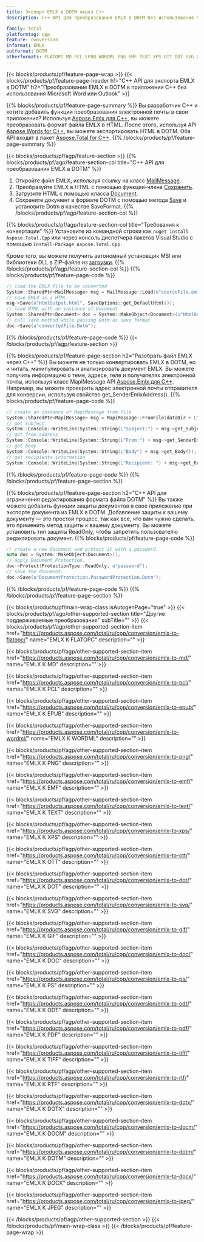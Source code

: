 ```yaml
---
title: Экспорт EMLX в DOTM через C++
description: C++ API для преобразования EMLX в DOTM без использования Microsoft Word или Outlook

family: total
platformtag: cpp
feature: conversion
informat: EMLX
outformat: DOTM
otherformats: FLATOPC MD PCL EPUB WORDML PNG EMF TEXT XPS OTT DOT SVG GIF DOC PS ODT PDF TIFF RTF DOTX DOCM BMP DOCX JPEG
---
```

{{< blocks/products/pf/feature-page-wrap >}}
{{< blocks/products/pf/feature-page-header h1="C++ API для экспорта EMLX в DOTM" h2="Преобразование EMLX в DOTM в приложении C++ без использования Microsoft Word или Outlook" >}}

{{% blocks/products/pf/feature-page-summary %}}
Вы разработчик C++ и хотите добавить функции преобразования электронной почты в свои приложения? Используя [Aspose.Emlx для C++](https://products.aspose.com/emlx/cpp/), вы можете преобразовать формат файла EMLX в HTML. После этого, используя API [Aspose.Words for C++](https://products.aspose.com/words/cpp/), вы можете экспортировать HTML в DOTM. Оба API входят в пакет [Aspose.Total for C++](https://products.aspose.com/total/cpp/). 
{{% /blocks/products/pf/feature-page-summary  %}}

{{< blocks/products/pf/agp/feature-section >}}
{{% blocks/products/pf/agp/feature-section-col title="C++ API для преобразования EMLX в DOTM" %}}
1. Откройте файл EMLX, используя ссылку на класс [MailMessage](https://reference.aspose.com/emlx/cpp/class/aspose.emlx.mail_message).
2. Преобразуйте EMLX в HTML с помощью функции-члена [Сохранить](https://reference.aspose.com/emlx/cpp/class/aspose.emlx.mail_message#a7e7c6b50c8db5a8bcc6934db02b4a786).
3. Загрузите HTML с помощью класса [Document](https://reference.aspose.com/words/cpp/class/aspose.words.document).
4. Сохраните документ в формате DOTM с помощью метода [Save](https://reference.aspose.com/words/cpp/class/aspose.words.document#save_string_saveformat) и установите Dotm в качестве SaveFormat.
{{% /blocks/products/pf/agp/feature-section-col %}}

{{% blocks/products/pf/agp/feature-section-col title="Требования к конвертации" %}}
Установите из командной строки как ```nuget install Aspose.Total.Cpp``` или через консоль диспетчера пакетов Visual Studio с помощью ```Install-Package Aspose.Total.Cpp```.

Кроме того, вы можете получить автономный установщик MSI или библиотеки DLL в ZIP-файле из [загрузки](https://releases.aspose.comtotal/cpp).
{{% /blocks/products/pf/agp/feature-section-col %}}
{{% blocks/products/pf/feature-page-code %}}

```cpp
// load the EMLX file to be converted
System::SharedPtr<MailMessage> msg = MailMessage::Load(u"sourceFile.emlx");
// save EMLX as a HTML 
msg->Save(u"HtmlOutput.html", SaveOptions::get_DefaultHtml());  
// load HTML with an instance of Document
System::SharedPtr<Document> doc = System::MakeObject<Document>(u"HtmlOutput.html");
// call save method while passing Dotm as save format
doc->Save(u"convertedFile.Dotm");
```


{{% /blocks/products/pf/feature-page-code %}}
{{< /blocks/products/pf/agp/feature-section >}}

{{% blocks/products/pf/feature-page-section  h2="Разобрать файл EMLX через C++" %}}
Вы можете не только конвертировать EMLX в DOTM, но и читать, манипулировать и анализировать документ EMLX. Вы можете получить информацию о теме, адресе, теле и получателях электронной почты, используя класс MapiMessage API [Aspose.Emlx для C++](https://products.aspose.com/emlx/cpp/). Например, вы можете проверить адрес электронной почты отправителя для конверсии, используя свойство get_SenderEmlxAddress().
{{% blocks/products/pf/feature-page-code %}}

```cpp
// create an instance of MapiMessage from file
System::SharedPtr<MapiMessage> msg = MapiMessage::FromFile(dataDir + L"message.emlx");
// get subject
System::Console::WriteLine(System::String(L"Subject:") + msg->get_Subject());
// get from address
System::Console::WriteLine(System::String(L"From:") + msg->get_SenderEmlxAddress());
// get body
System::Console::WriteLine(System::String(L"Body") + msg->get_Body());
// get recipients information
System::Console::WriteLine(System::String(L"Recipient: ") + msg->get_Recipients());
```

{{% /blocks/products/pf/feature-page-code  %}}
{{% /blocks/products/pf/feature-page-section %}}

{{% blocks/products/pf/feature-page-section  h2="C++ API для ограничения редактирования формата файла DOTM" %}}
Вы также можете добавить функции защиты документов в свое приложение при экспорте документа из EMLX в DOTM. Добавление защиты к вашему документу — это простой процесс, так как все, что вам нужно сделать, это применить метод защиты к вашему документу. Вы можете установить тип защиты ReadOnly, чтобы запретить пользователю редактировать документ.
{{% blocks/products/pf/feature-page-code %}}

```cpp
// create a new document and protect it with a password.
auto doc = System::MakeObject<Document>();
// apply Document Protection.
doc->Protect(ProtectionType::ReadOnly, u"password");
// save the document.
doc->Save(u"DocumentProtection.PasswordProtection.Dotm");
```

{{% /blocks/products/pf/feature-page-code  %}}
{{% /blocks/products/pf/feature-page-section %}}

{{< blocks/products/pf/main-wrap-class isAutogenPage="true" >}}
{{< blocks/products/pf/agp/other-supported-section title="Другие поддерживаемые преобразования" subTitle="" >}}
{{< blocks/products/pf/agp/other-supported-section-item href="https://products.aspose.com/total/ru/cpp/conversion/emlx-to-flatopc/" name="EMLX К FLATOPC" description="" >}}

{{< blocks/products/pf/agp/other-supported-section-item href="https://products.aspose.com/total/ru/cpp/conversion/emlx-to-md/" name="EMLX К MD" description="" >}}

{{< blocks/products/pf/agp/other-supported-section-item href="https://products.aspose.com/total/ru/cpp/conversion/emlx-to-pcl/" name="EMLX К PCL" description="" >}}

{{< blocks/products/pf/agp/other-supported-section-item href="https://products.aspose.com/total/ru/cpp/conversion/emlx-to-epub/" name="EMLX К EPUB" description="" >}}

{{< blocks/products/pf/agp/other-supported-section-item href="https://products.aspose.com/total/ru/cpp/conversion/emlx-to-wordml/" name="EMLX К WORDML" description="" >}}

{{< blocks/products/pf/agp/other-supported-section-item href="https://products.aspose.com/total/ru/cpp/conversion/emlx-to-png/" name="EMLX К PNG" description="" >}}

{{< blocks/products/pf/agp/other-supported-section-item href="https://products.aspose.com/total/ru/cpp/conversion/emlx-to-emf/" name="EMLX К EMF" description="" >}}

{{< blocks/products/pf/agp/other-supported-section-item href="https://products.aspose.com/total/ru/cpp/conversion/emlx-to-text/" name="EMLX К TEXT" description="" >}}

{{< blocks/products/pf/agp/other-supported-section-item href="https://products.aspose.com/total/ru/cpp/conversion/emlx-to-xps/" name="EMLX К XPS" description="" >}}

{{< blocks/products/pf/agp/other-supported-section-item href="https://products.aspose.com/total/ru/cpp/conversion/emlx-to-ott/" name="EMLX К OTT" description="" >}}

{{< blocks/products/pf/agp/other-supported-section-item href="https://products.aspose.com/total/ru/cpp/conversion/emlx-to-dot/" name="EMLX К DOT" description="" >}}

{{< blocks/products/pf/agp/other-supported-section-item href="https://products.aspose.com/total/ru/cpp/conversion/emlx-to-svg/" name="EMLX К SVG" description="" >}}

{{< blocks/products/pf/agp/other-supported-section-item href="https://products.aspose.com/total/ru/cpp/conversion/emlx-to-gif/" name="EMLX К GIF" description="" >}}

{{< blocks/products/pf/agp/other-supported-section-item href="https://products.aspose.com/total/ru/cpp/conversion/emlx-to-doc/" name="EMLX К DOC" description="" >}}

{{< blocks/products/pf/agp/other-supported-section-item href="https://products.aspose.com/total/ru/cpp/conversion/emlx-to-ps/" name="EMLX К PS" description="" >}}

{{< blocks/products/pf/agp/other-supported-section-item href="https://products.aspose.com/total/ru/cpp/conversion/emlx-to-odt/" name="EMLX К ODT" description="" >}}

{{< blocks/products/pf/agp/other-supported-section-item href="https://products.aspose.com/total/ru/cpp/conversion/emlx-to-pdf/" name="EMLX К PDF" description="" >}}

{{< blocks/products/pf/agp/other-supported-section-item href="https://products.aspose.com/total/ru/cpp/conversion/emlx-to-tiff/" name="EMLX К TIFF" description="" >}}

{{< blocks/products/pf/agp/other-supported-section-item href="https://products.aspose.com/total/ru/cpp/conversion/emlx-to-rtf/" name="EMLX К RTF" description="" >}}

{{< blocks/products/pf/agp/other-supported-section-item href="https://products.aspose.com/total/ru/cpp/conversion/emlx-to-dotx/" name="EMLX К DOTX" description="" >}}

{{< blocks/products/pf/agp/other-supported-section-item href="https://products.aspose.com/total/ru/cpp/conversion/emlx-to-docm/" name="EMLX К DOCM" description="" >}}

{{< blocks/products/pf/agp/other-supported-section-item href="https://products.aspose.com/total/ru/cpp/conversion/emlx-to-dotm/" name="EMLX К DOTM" description="" >}}

{{< blocks/products/pf/agp/other-supported-section-item href="https://products.aspose.com/total/ru/cpp/conversion/emlx-to-docx/" name="EMLX К DOCX" description="" >}}

{{< blocks/products/pf/agp/other-supported-section-item href="https://products.aspose.com/total/ru/cpp/conversion/emlx-to-jpeg/" name="EMLX К JPEG" description="" >}}


{{< /blocks/products/pf/agp/other-supported-section >}}
{{< /blocks/products/pf/main-wrap-class >}}
{{< /blocks/products/pf/feature-page-wrap >}}